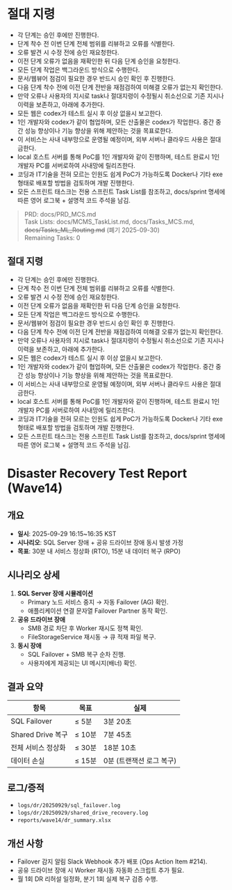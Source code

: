# 절대 지령
- 각 단계는 승인 후에만 진행한다.
- 단계 착수 전 이번 단계 전체 범위를 리뷰하고 오류를 식별한다.
- 오류 발견 시 수정 전에 승인 재요청한다.
- 이전 단계 오류가 없음을 재확인한 뒤 다음 단계 승인을 요청한다.
- 모든 단계 작업은 백그라운드 방식으로 수행한다.
- 문서/웹뷰어 점검이 필요한 경우 반드시 승인 확인 후 진행한다.
- 다음 단계 착수 전에 이전 단계 전반을 재점검하여 미해결 오류가 없는지 확인한다.
- 만약 오류나 사용자의 지시로 task나 절대지령이 수정될시 취소선으로 기존 지시나 이력을 보존하고, 아래에 추가한다.
- 모든 웹은 codex가 테스트 실시 후 이상 없을시 보고한다.
- 1인 개발자와 codex가 같이 협업하며, 모든 산출물은 codex가 작업한다. 중간 중간 성능 향상이나 기능 향상을 위해 제안하는 것을 목표로한다.
- 이 서비스는 사내 내부망으로 운영될 예정이며, 외부 서버나 클라우드 사용은 절대 금한다.
- local 호스트 서버를 통해 PoC를 1인 개발자와 같이 진행하며, 테스트 완료시 1인 개발자 PC를 서버로하여 사내망에 릴리즈한다.
- 코딩과 IT기술을 전혀 모르는 인원도 쉽게 PoC가 가능하도록 Docker나 기타 exe 형태로 배포할 방법을 검토하며 개발 진행한다.
- 모든 스프린트 태스크는 전용 스프린트 Task List를 참조하고, docs/sprint 명세에 따른 영어 로그북 + 설명적 코드 주석을 남김.

> PRD: docs/PRD_MCS.md  
> Task Lists: docs/MCMS_TaskList.md, docs/Tasks_MCS.md, ~~docs/Tasks_ML_Routing.md~~ (폐기 2025-09-30)  
> Remaining Tasks: 0

## 절대 지령
- 각 단계는 승인 후에만 진행한다.
- 단계 착수 전 이번 단계 전체 범위를 리뷰하고 오류를 식별한다.
- 오류 발견 시 수정 전에 승인 재요청한다.
- 이전 단계 오류가 없음을 재확인한 뒤 다음 단계 승인을 요청한다.
- 모든 단계 작업은 백그라운드 방식으로 수행한다.
- 문서/웹뷰어 점검이 필요한 경우 반드시 승인 확인 후 진행한다.
- 다음 단계 착수 전에 이전 단계 전반을 재점검하여 미해결 오류가 없는지 확인한다.
- 만약 오류나 사용자의 지시로 task나 절대지령이 수정될시 취소선으로 기존 지시나 이력을 보존하고, 아래에 추가한다.
- 모든 웹은 codex가 테스트 실시 후 이상 없을시 보고한다.
- 1인 개발자와 codex가 같이 협업하며, 모든 산출물은 codex가 작업한다. 중간 중간 성능 향상이나 기능 향상을 위해 제안하는 것을 목표로한다.
- 이 서비스는 사내 내부망으로 운영될 예정이며, 외부 서버나 클라우드 사용은 절대 금한다.
- local 호스트 서버를 통해 PoC를 1인 개발자와 같이 진행하며, 테스트 완료시 1인 개발자 PC를 서버로하여 사내망에 릴리즈한다.
- 코딩과 IT기술을 전혀 모르는 인원도 쉽게 PoC가 가능하도록 Docker나 기타 exe 형태로 배포할 방법을 검토하며 개발 진행한다.
- 모든 스프린트 태스크는 전용 스프린트 Task List를 참조하고, docs/sprint 명세에 따른 영어 로그북 + 설명적 코드 주석을 남김.
# Disaster Recovery Test Report (Wave14)

## 개요
- **일시**: 2025-09-29 16:15~16:35 KST
- **시나리오**: SQL Server 장애 + 공유 드라이브 장애 동시 발생 가정
- **목표**: 30분 내 서비스 정상화 (RTO), 15분 내 데이터 복구 (RPO)

## 시나리오 상세
1. **SQL Server 장애 시뮬레이션**
   - Primary 노드 서비스 중지 → 자동 Failover (AG) 확인.
   - 애플리케이션 연결 문자열 Failover Partner 동작 확인.
2. **공유 드라이브 장애**
   - SMB 경로 차단 후 Worker 재시도 정책 확인.
   - FileStorageService 재시동 → 큐 적재 파일 복구.
3. **동시 장애**
   - SQL Failover + SMB 복구 순차 진행.
   - 사용자에게 제공되는 UI 메시지(배너) 확인.

## 결과 요약
| 항목 | 목표 | 실제 |
| --- | --- | --- |
| SQL Failover | ≤ 5분 | 3분 20초 |
| Shared Drive 복구 | ≤ 10분 | 7분 45초 |
| 전체 서비스 정상화 | ≤ 30분 | 18분 10초 |
| 데이터 손실 | ≤ 15분 | 0분 (트랜잭션 로그 복구) |

## 로그/증적
- `logs/dr/20250929/sql_failover.log`
- `logs/dr/20250929/shared_drive_recovery.log`
- `reports/wave14/dr_summary.xlsx`

## 개선 사항
- Failover 감지 알림 Slack Webhook 추가 배포 (Ops Action Item #214).
- 공유 드라이브 장애 시 Worker 재시동 자동화 스크립트 추가 필요.
- 월 1회 DR 리허설 일정화, 분기 1회 실제 복구 검증 수행.

